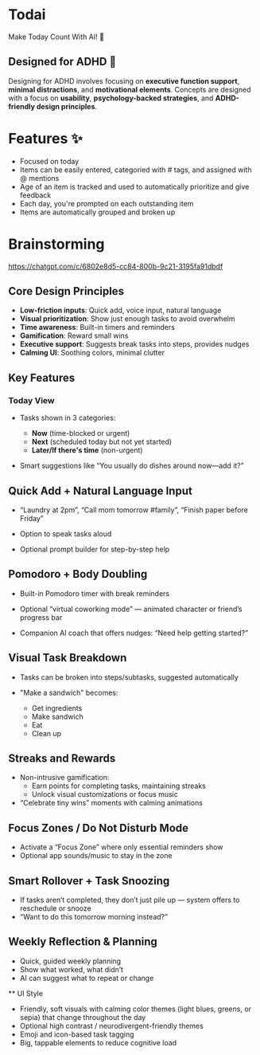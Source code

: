 # Todai
Make Today Count With AI! 🎉

## Designed for ADHD 🧠

Designing for ADHD involves focusing on **executive function support**, **minimal distractions**, and **motivational elements**. Concepts are designed with a focus on **usability**, **psychology-backed strategies**, and **ADHD-friendly design principles**.

# Features ✨

- Focused on today
- Items can be easily entered, categoried with # tags, and assigned with @ mentions
- Age of an item is tracked and used to automatically prioritize and give feedback
- Each day, you're prompted on each outstanding item
- Items are automatically grouped and broken up

# Brainstorming

https://chatgpt.com/c/6802e8d5-cc84-800b-9c21-3195fa91dbdf

## Core Design Principles
* **Low-friction inputs**: Quick add, voice input, natural language
* **Visual prioritization**: Show just enough tasks to avoid overwhelm
* **Time awareness**: Built-in timers and reminders
* **Gamification**: Reward small wins
* **Executive support**: Suggests break tasks into steps, provides nudges
* **Calming UI**: Soothing colors, minimal clutter

## Key Features

### Today View
* Tasks shown in 3 categories:
  * **Now** (time-blocked or urgent)
  * **Next** (scheduled today but not yet started)
  * **Later/If there's time** (non-urgent)

* Smart suggestions like “You usually do dishes around now—add it?”

## Quick Add + Natural Language Input
* “Laundry at 2pm”, “Call mom tomorrow #family”, “Finish paper before Friday”

* Option to speak tasks aloud

* Optional prompt builder for step-by-step help

## Pomodoro + Body Doubling
* Built-in Pomodoro timer with break reminders

* Optional “virtual coworking mode” — animated character or friend’s progress bar

* Companion AI coach that offers nudges: “Need help getting started?”

## Visual Task Breakdown
* Tasks can be broken into steps/subtasks, suggested automatically

* "Make a sandwich" becomes:
  * Get ingredients
  * Make sandwich
  * Eat
  * Clean up

## Streaks and Rewards
* Non-intrusive gamification:
  * Earn points for completing tasks, maintaining streaks
  * Unlock visual customizations or focus music
* “Celebrate tiny wins” moments with calming animations

## Focus Zones / Do Not Disturb Mode
* Activate a “Focus Zone” where only essential reminders show
* Optional app sounds/music to stay in the zone

## Smart Rollover + Task Snoozing
* If tasks aren’t completed, they don’t just pile up — system offers to reschedule or snooze
* “Want to do this tomorrow morning instead?”

## Weekly Reflection & Planning
* Quick, guided weekly planning
* Show what worked, what didn’t
* AI can suggest what to repeat or change

** UI Style
* Friendly, soft visuals with calming color themes (light blues, greens, or sepia) that change throughout the day
* Optional high contrast / neurodivergent-friendly themes
* Emoji and icon-based task tagging
* Big, tappable elements to reduce cognitive load